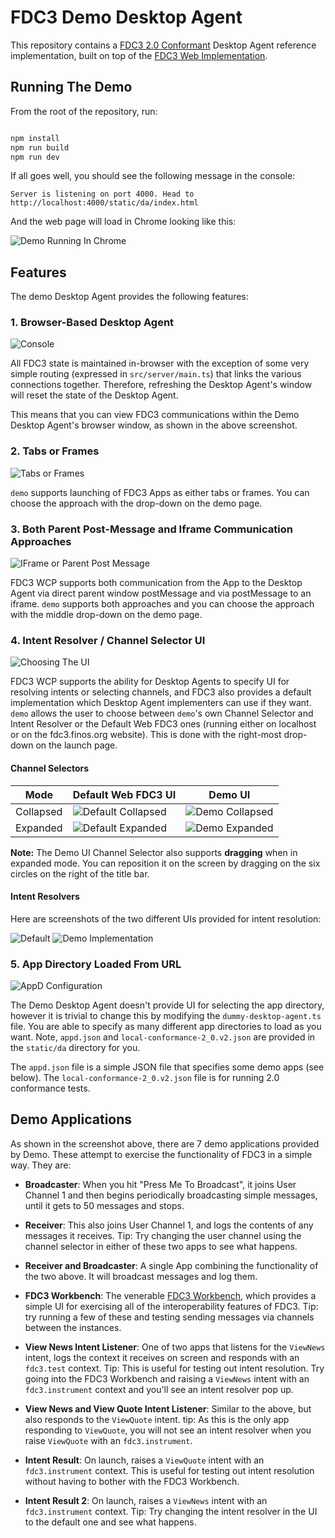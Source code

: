 # FDC3 Demo Desktop Agent

This repository contains a [FDC3 2.0 Conformant](../../fdc3-conformance/README.md) Desktop Agent reference implementation, built on top of the [FDC3 Web Implementation](../fdc3-web-impl/README.md).

## Running The Demo

From the root of the repository, run:

```bash

npm install
npm run build
npm run dev

```

If all goes well, you should see the following message in the console:

```
Server is listening on port 4000. Head to http://localhost:4000/static/da/index.html
```

And the web page will load in Chrome looking like this:

![Demo Running In Chrome](./images/demo.png)

## Features

The demo Desktop Agent provides the following features:


### 1. Browser-Based Desktop Agent 

![Console](./images/console.png)

All FDC3 state is maintained in-browser with the exception of some very simple routing (expressed in `src/server/main.ts`) that links the various connections together.  Therefore, refreshing the Desktop Agent's window will reset the state of the Desktop Agent.

This means that you can view FDC3 communications within the Demo Desktop Agent's browser window, as shown in the above screenshot.

### 2. Tabs or Frames

![Tabs or Frames](./images/tab1.png)

`demo` supports launching of FDC3 Apps as either tabs or frames.  You can choose the approach with the drop-down on the demo page.

### 3.  Both Parent Post-Message and Iframe Communication Approaches

![IFrame or Parent Post Message](./images/tab2.png)

FDC3 WCP supports both communication from the App to the Desktop Agent via direct parent window postMessage and via postMessage to an iframe.  `demo` supports both approaches and you can choose the approach with the middle drop-down on the demo page.

### 4. Intent Resolver / Channel Selector UI

![Choosing The UI](./images/tab3.png)

FDC3 WCP supports the ability for Desktop Agents to specify UI for resolving intents or selecting channels, and FDC3 also provides a default implementation which Desktop Agent implementers can use if they want.  `demo` allows the user to choose between `demo`'s own Channel Selector and Intent Resolver or the Default Web FDC3 ones (running either on localhost or on the fdc3.finos.org website).  This is done with the right-most drop-down on the launch page.  

#### Channel Selectors

|Mode           | Default Web FDC3 UI | Demo UI |
|---------------|---------------------|---------|
|Collapsed      |![Default Collapsed](./images/channel-selector/default-collapsed.png)|![Demo Collapsed](./images/channel-selector/demo-collapsed.png)| 
|Expanded       |![Default Expanded](./images/channel-selector/default-expanded.png)|![Demo Expanded](./images/channel-selector/demo-expanded.png)|

**Note:** The Demo UI Channel Selector also supports **dragging** when in expanded mode.  You can reposition it on the screen by dragging on the six circles on the right of the title bar.

#### Intent Resolvers

Here are screenshots of the two different UIs provided for intent resolution:

![Default](./images/intent-resolver/default.png)  ![Demo Implementation](./images/intent-resolver/demo-implementation.png)

### 5. App Directory Loaded From URL

![AppD Configuration](./images/appd.png)

The Demo Desktop Agent doesn't provide UI for selecting the app directory, however it is trivial to change this by modifying the `dummy-desktop-agent.ts` file.  You are able to specify as many different app directories to load as you want.  Note, `appd.json` and `local-conformance-2_0.v2.json` are provided in the `static/da` directory for you.

The `appd.json` file is a simple JSON file that specifies some demo apps (see below).  The `local-conformance-2_0.v2.json` file is for running 2.0 conformance tests.

## Demo Applications

As shown in the screenshot above, there are 7 demo applications provided by Demo.   These attempt to exercise the functionality of FDC3 in a simple way.  They are:

- **Broadcaster**: When you hit "Press Me To Broadcast", it joins User Channel 1 and then begins periodically broadcasting simple messages, until it gets to 50 messages and stops.  

- **Receiver**: This also joins User Channel 1, and logs the contents of any messages it receives.  Tip: Try changing the user channel using the channel selector in either of these two apps to see what happens.

- **Receiver and Broadcaster**: A single App combining the functionality of the two above.  It will broadcast messages and log them.

- **FDC3 Workbench**:  The venerable [FDC3 Workbench](../../fdc3-workbench/README.md), which provides a simple UI for exercising all of the interoperability features of FDC3.  Tip: try running a few of these and testing sending messages via channels between the instances.

- **View News Intent Listener**: One of two apps that listens for the `ViewNews` intent, logs the context it receives on screen and responds with an `fdc3.test` context.  Tip: This is useful for testing out intent resolution. Try going into the FDC3 Workbench and raising a `ViewNews` intent with an `fdc3.instrument` context and you'll see an intent resolver pop up.  

- **View News and View Quote Intent Listener**: Similar to the above, but also responds to the `ViewQuote` intent.  tip: As this is the only app responding to `ViewQuote`, you will not see an intent resolver when you raise `ViewQuote` with an `fdc3.instrument`.

- **Intent Result**: On launch, raises a `ViewQuote` intent with an `fdc3.instrument` context.  This is useful for testing out intent resolution without having to bother with the FDC3 Workbench.

- **Intent Result 2**: On launch, raises a `ViewNews` intent with an `fdc3.instrument` context.    Tip: Try changing the intent resolver in the UI to the default one and see what happens.